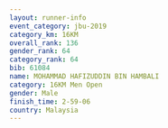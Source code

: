 ```yaml
---
layout: runner-info 
event_category: jbu-2019 
category_km: 16KM  
overall_rank: 136
gender_rank: 64
category_rank: 64
bib: 61084
name: MOHAMMAD HAFIZUDDIN BIN HAMBALI
category: 16KM Men Open
gender: Male
finish_time: 2-59-06
country: Malaysia
---
```

